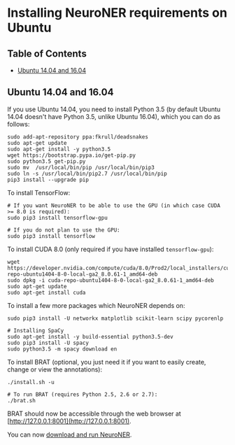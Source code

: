# Installing NeuroNER requirements on Ubuntu

## Table of Contents

<!-- toc -->

- [Ubuntu 14.04 and 16.04](#ubuntu-1404-and-1604)

<!-- tocstop -->

## Ubuntu 14.04 and 16.04

If you use Ubuntu 14.04, you need to install Python 3.5 (by default Ubuntu 14.04 doesn't have Python 3.5, unlike Ubuntu 16.04), which you can do as follows:

```
sudo add-apt-repository ppa:fkrull/deadsnakes
sudo apt-get update
sudo apt-get install -y python3.5
wget https://bootstrap.pypa.io/get-pip.py
sudo python3.5 get-pip.py
sudo mv  /usr/local/bin/pip /usr/local/bin/pip3
sudo ln -s /usr/local/bin/pip2.7 /usr/local/bin/pip
pip3 install --upgrade pip
```

To install TensorFlow:
```
# If you want NeuroNER to be able to use the GPU (in which case CUDA >= 8.0 is required):
sudo pip3 install tensorflow-gpu

# If you do not plan to use the GPU:
sudo pip3 install tensorflow
```

To install CUDA 8.0 (only required if you have installed `tensorflow-gpu`):

```
wget  https://developer.nvidia.com/compute/cuda/8.0/Prod2/local_installers/cuda-repo-ubuntu1404-8-0-local-ga2_8.0.61-1_amd64-deb
sudo dpkg -i cuda-repo-ubuntu1404-8-0-local-ga2_8.0.61-1_amd64-deb
sudo apt-get update
sudo apt-get install cuda
```

To install a few more packages which NeuroNER depends on:

```
sudo pip3 install -U networkx matplotlib scikit-learn scipy pycorenlp

# Installing SpaCy
sudo apt-get install -y build-essential python3.5-dev
sudo pip3 install -U spacy
sudo python3.5 -m spacy download en
```

To install BRAT (optional, you just need it if you want to easily create, change or view the annotations):

```
./install.sh -u

# To run BRAT (requires Python 2.5, 2.6 or 2.7):
./brat.sh
```

BRAT should now be accessible through the web browser at [http://127.0.0.1:8001](http://127.0.0.1:8001).

You can now [download and run NeuroNER](README.md#downloading-neuroner).
